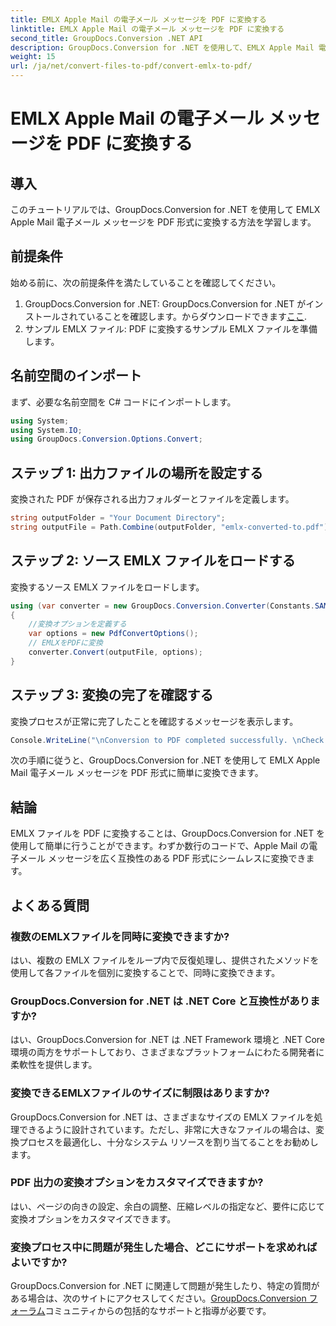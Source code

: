 ```yaml
---
title: EMLX Apple Mail の電子メール メッセージを PDF に変換する
linktitle: EMLX Apple Mail の電子メール メッセージを PDF に変換する
second_title: GroupDocs.Conversion .NET API
description: GroupDocs.Conversion for .NET を使用して、EMLX Apple Mail 電子メール メッセージを PDF に簡単に変換する方法を学びます。ドキュメント管理タスクを簡素化します。
weight: 15
url: /ja/net/convert-files-to-pdf/convert-emlx-to-pdf/
---
```


# EMLX Apple Mail の電子メール メッセージを PDF に変換する

## 導入
このチュートリアルでは、GroupDocs.Conversion for .NET を使用して EMLX Apple Mail 電子メール メッセージを PDF 形式に変換する方法を学習します。
## 前提条件
始める前に、次の前提条件を満たしていることを確認してください。
1.  GroupDocs.Conversion for .NET: GroupDocs.Conversion for .NET がインストールされていることを確認します。からダウンロードできます[ここ](https://releases.groupdocs.com/conversion/net/).
2. サンプル EMLX ファイル: PDF に変換するサンプル EMLX ファイルを準備します。

## 名前空間のインポート
まず、必要な名前空間を C# コードにインポートします。
```csharp
using System;
using System.IO;
using GroupDocs.Conversion.Options.Convert;
```
## ステップ 1: 出力ファイルの場所を設定する
変換された PDF が保存される出力フォルダーとファイルを定義します。
```csharp
string outputFolder = "Your Document Directory";
string outputFile = Path.Combine(outputFolder, "emlx-converted-to.pdf");
```
## ステップ 2: ソース EMLX ファイルをロードする
変換するソース EMLX ファイルをロードします。
```csharp
using (var converter = new GroupDocs.Conversion.Converter(Constants.SAMPLE_EMLX))
{
    //変換オプションを定義する
    var options = new PdfConvertOptions();
    // EMLXをPDFに変換
    converter.Convert(outputFile, options);
}
```
## ステップ 3: 変換の完了を確認する
変換プロセスが正常に完了したことを確認するメッセージを表示します。
```csharp
Console.WriteLine("\nConversion to PDF completed successfully. \nCheck output in {0}", outputFolder);
```
次の手順に従うと、GroupDocs.Conversion for .NET を使用して EMLX Apple Mail 電子メール メッセージを PDF 形式に簡単に変換できます。

## 結論
EMLX ファイルを PDF に変換することは、GroupDocs.Conversion for .NET を使用して簡単に行うことができます。わずか数行のコードで、Apple Mail の電子メール メッセージを広く互換性のある PDF 形式にシームレスに変換できます。
## よくある質問
### 複数のEMLXファイルを同時に変換できますか?
はい、複数の EMLX ファイルをループ内で反復処理し、提供されたメソッドを使用して各ファイルを個別に変換することで、同時に変換できます。
### GroupDocs.Conversion for .NET は .NET Core と互換性がありますか?
はい、GroupDocs.Conversion for .NET は .NET Framework 環境と .NET Core 環境の両方をサポートしており、さまざまなプラットフォームにわたる開発者に柔軟性を提供します。
### 変換できるEMLXファイルのサイズに制限はありますか?
GroupDocs.Conversion for .NET は、さまざまなサイズの EMLX ファイルを処理できるように設計されています。ただし、非常に大きなファイルの場合は、変換プロセスを最適化し、十分なシステム リソースを割り当てることをお勧めします。
### PDF 出力の変換オプションをカスタマイズできますか?
はい、ページの向きの設定、余白の調整、圧縮レベルの指定など、要件に応じて変換オプションをカスタマイズできます。
### 変換プロセス中に問題が発生した場合、どこにサポートを求めればよいですか?
 GroupDocs.Conversion for .NET に関連して問題が発生したり、特定の質問がある場合は、次のサイトにアクセスしてください。[GroupDocs.Conversion フォーラム](https://forum.groupdocs.com/c/conversion/11)コミュニティからの包括的なサポートと指導が必要です。